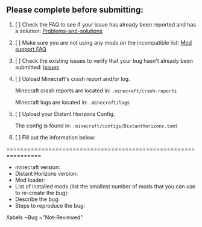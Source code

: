 ## Please complete before submitting:

1. [ ] Check the FAQ to see if your issue has already been reported and has a solution:
    [Problems-and-solutions](https://gitlab.com/jeseibel/minecraft-lod-mod/-/wikis/2-frequently-asked-questions/2-problems-and-solutions/Problems-and-Solutions)

2. [ ] Make sure you are not using any mods on the incompatible list:
    [Mod support FAQ](https://gitlab.com/jeseibel/minecraft-lod-mod/-/wikis/2-frequently-asked-questions/4-mod-support/Mod-Support)

3. [ ] Check the existing issues to verify that your bug hasn't already been submitted: 
    [Issues](https://gitlab.com/jeseibel/minecraft-lod-mod/-/issues/)

4. [ ] Upload Minecraft's crash report and/or log.

   Minecraft crash reports are located in: `.minecraft/crash-reports`

   Minecraft logs are located in: `.minecraft/logs`

5. [ ] Upload your Distant Horizons Config.

     The config is found in: `.minecraft/configs/DistantHorizons.toml`

 6. [ ] Fill out the information below:

================================================================

 * minecraft version:
 * Distant Horizons version:
 * Mod loader:
 * List of installed mods (list the smallest number of mods that you can use to re-create the bug):
 * Describe the bug:
 * Steps to reproduce the bug:


/labels ~Bug ~"Not-Reviewed"